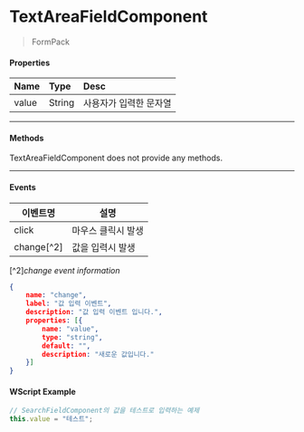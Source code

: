 # TextAreaFieldComponent
> FormPack

#### Properties
| Name       | Type    | Desc                                                |
| :--------- | :------ | :-------------------------------------------------- |
| value   | String | 사용자가 입력한 문자열                                |

---
#### Methods

TextAreaFieldComponent does not provide any methods.

---
#### Events
|이벤트명|설명|
|---|---|
|click|마우스 클릭시 발생|
|change[^2]|값을 입력시 발생|

[^2]*change event information*
```json
{
    name: "change",
    label: "값 입력 이벤트",
    description: "값 입력 이벤트 입니다.",
    properties: [{
        name: "value",
        type: "string",
        default: "",
        description: "새로운 값입니다."
    }]
}
```

#### WScript Example
<!-- js-console -->
```js
// SearchFieldComponent의 값을 테스트로 입력하는 예제
this.value = "테스트";
```